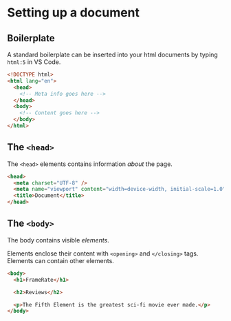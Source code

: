 # Setting up a document

<Vimeo id="915091133" />

## Boilerplate

A standard boilerplate can be inserted into your html documents by typing
`html:5` in VS Code.

```html
<!DOCTYPE html>
<html lang="en">
  <head>
    <!-- Meta info goes here -->
  </head>
  <body>
    <!-- Content goes here -->
  </body>
</html>
```

## The `<head>`

The `<head>` elements contains information _about_ the page.

```html
<head>
  <meta charset="UTF-8" />
  <meta name="viewport" content="width=device-width, initial-scale=1.0" />
  <title>Document</title>
</head>
```

## The `<body>`

The body contains visible _elements_.

Elements enclose their content with `<opening>` and `</closing>` tags. Elements
can contain other elements.

```html
<body>
  <h1>FrameRate</h1>

  <h2>Reviews</h2>

  <p>The Fifth Element is the greatest sci-fi movie ever made.</p>
</body>
```
